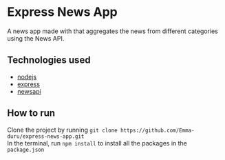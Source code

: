 # Express News App

A news app made with that aggregates the news from different categories using the News API.

## Technologies used

- [nodejs](https://nodejs.org)
- [express](https://expressjs.com)
- [newsapi](https://newsapi.org)

## How to run

Clone the project by running `git clone https://github.com/Emma-duru/express-news-app.git`  
In the terminal, run `npm install` to install all the packages in the `package.json`
